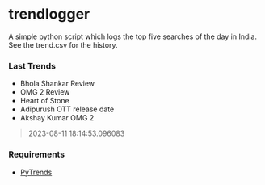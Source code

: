 # trendlogger
A simple python script which logs the top five searches of the day in India.<br>See the trend.csv for the history.<br>

<!-- Last Trends -->
### Last Trends
* Bhola Shankar Review
* OMG 2 Review
* Heart of Stone
* Adipurush OTT release date
* Akshay Kumar OMG 2
> 2023-08-11 18:14:53.096083

<!-- Requirements -->
### Requirements
* [PyTrends](https://github.com/dreyco676/pytrends)

